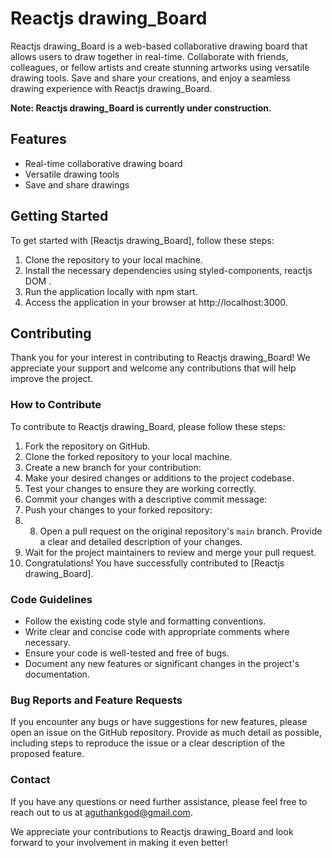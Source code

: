 # Reactjs drawing_Board

Reactjs drawing_Board is a web-based collaborative drawing board that allows users to draw together in real-time. Collaborate with friends, colleagues, or fellow artists and create stunning artworks using versatile drawing tools. Save and share your creations, and enjoy a seamless drawing experience with Reactjs drawing_Board.

**Note: Reactjs drawing_Board is currently under construction.**

## Features

- Real-time collaborative drawing board
- Versatile drawing tools
- Save and share drawings

## Getting Started

To get started with [Reactjs drawing_Board], follow these steps:

1. Clone the repository to your local machine.
2. Install the necessary dependencies using styled-components, reactjs DOM .
3. Run the application locally with npm start.
4. Access the application in your browser at http://localhost:3000.

## Contributing

Thank you for your interest in contributing to Reactjs drawing_Board! We appreciate your support and welcome any contributions that will help improve the project.

### How to Contribute

To contribute to Reactjs drawing_Board, please follow these steps:

1. Fork the repository on GitHub.
2. Clone the forked repository to your local machine.
3. Create a new branch for your contribution:
4. Make your desired changes or additions to the project codebase.
5. Test your changes to ensure they are working correctly.
6. Commit your changes with a descriptive commit message:
7. Push your changes to your forked repository:
8. 8. Open a pull request on the original repository's `main` branch. Provide a clear and detailed description of your changes.
9. Wait for the project maintainers to review and merge your pull request.
10. Congratulations! You have successfully contributed to [Reactjs drawing_Board].

### Code Guidelines

- Follow the existing code style and formatting conventions.
- Write clear and concise code with appropriate comments where necessary.
- Ensure your code is well-tested and free of bugs.
- Document any new features or significant changes in the project's documentation.

### Bug Reports and Feature Requests

If you encounter any bugs or have suggestions for new features, please open an issue on the GitHub repository. Provide as much detail as possible, including steps to reproduce the issue or a clear description of the proposed feature.

### Contact

If you have any questions or need further assistance, please feel free to reach out to us at aguthankgod@gmail.com.

We appreciate your contributions to Reactjs drawing_Board and look forward to your involvement in making it even better!

